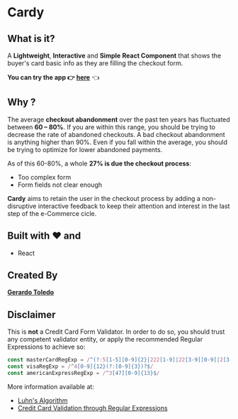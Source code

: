 # Cardy


## What is it?

A **Lightweight**, **Interactive** and **Simple** **React Component** that shows the buyer's card basic info as they are filling the checkout form.

**You can try the app :point_right: [here](http://google.com/)** :point_left:

## Why ?
The average **checkout abandonment** over the past ten years has fluctuated between **60 – 80%**. If you are within this range, you should be trying to decrease the rate of abandoned checkouts. A bad checkout abandonment is anything higher than 90%. Even if you fall within the average, you should be trying to optimize for lower abandoned payments.

As of this 60-80%, a whole **27% is due the checkout process**:
* Too complex form
* Form fields not clear enough

**Cardy** aims to retain the user in the checkout process by adding a non-disruptive interactive feedback to keep their attention and interest in the last step of the e-Commerce cicle.  


## Built with :heart: and

* React

## Created By
**[Gerardo Toledo](https://www.linkedin.com/in/gerardo-toledo/)**

## Disclaimer
This is **not** a Credit Card Form Validator. In order to do so, you should trust any competent validator entity, or apply the recommended Regular Expressions to achieve so:
```js
const masterCardRegExp = /^(?:5[1-5][0-9]{2}|222[1-9]|22[3-9][0-9]|2[3-6][0-9]{2}|27[01][0-9]|2720)[0-9]{12}$/
const visaRegExp = /^4[0-9]{12}(?:[0-9]{3})?$/
const americanExpressRegExp = /^3[47][0-9]{13}$/
```

More information available at: 
* [Luhn's Algorithm](https://en.wikipedia.org/wiki/Luhn_algorithm)
* [Credit Card Validation through Regular Expressions](https://www.regular-expressions.info/creditcard.html)
